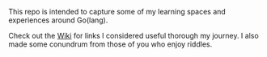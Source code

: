 This repo is intended to capture some of my learning spaces and experiences around Go(lang). 

Check out the [Wiki](learning-material/wiki) for links I considered useful thorough my journey.
I also made some conundrum from those of you who enjoy riddles.
